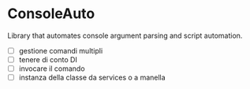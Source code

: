 # ConsoleAuto
Library that automates console argument parsing and script automation.

- [ ] gestione comandi multipli
- [ ] tenere di conto DI
- [ ] invocare il comando
- [ ] instanza della classe da services o a manella
